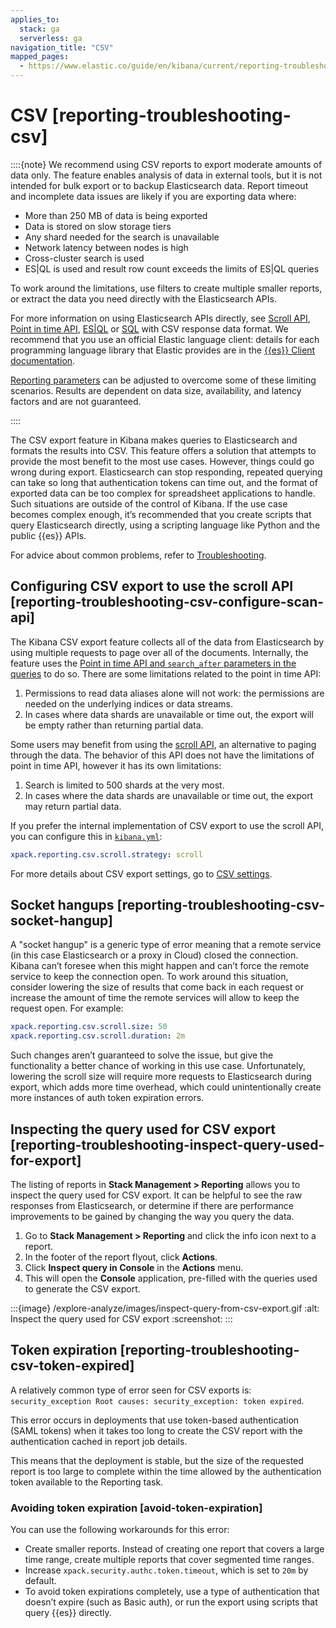 ```yaml
---
applies_to:
  stack: ga
  serverless: ga
navigation_title: "CSV"
mapped_pages:
  - https://www.elastic.co/guide/en/kibana/current/reporting-troubleshooting-csv.html
---
```




# CSV [reporting-troubleshooting-csv]


::::{note}
We recommend using CSV reports to export moderate amounts of data only. The feature enables analysis of data in external tools, but it is not intended for bulk export or to backup Elasticsearch data. Report timeout and incomplete data issues are likely if you are exporting data where:

* More than 250 MB of data is being exported
* Data is stored on slow storage tiers
* Any shard needed for the search is unavailable
* Network latency between nodes is high
* Cross-cluster search is used
* ES|QL is used and result row count exceeds the limits of ES|QL queries

To work around the limitations, use filters to create multiple smaller reports, or extract the data you need directly with the Elasticsearch APIs.

For more information on using Elasticsearch APIs directly, see [Scroll API](https://www.elastic.co/docs/api/doc/elasticsearch/operation/operation-scroll), [Point in time API](https://www.elastic.co/docs/api/doc/elasticsearch/operation/operation-open-point-in-time), [ES|QL](../query-filter/languages/esql-rest.md) or [SQL](../query-filter/languages/sql-rest-format.md#_csv) with CSV response data format. We recommend that you use an official Elastic language client: details for each programming language library that Elastic provides are in the [{{es}} Client documentation](https://www.elastic.co/guide/en/elasticsearch/client/index.html).

[Reporting parameters](kibana://reference/configuration-reference/reporting-settings.md) can be adjusted to overcome some of these limiting scenarios. Results are dependent on data size, availability, and latency factors and are not guaranteed.

::::


The CSV export feature in Kibana makes queries to Elasticsearch and formats the results into CSV. This feature offers a solution that attempts to provide the most benefit to the most use cases. However, things could go wrong during export. Elasticsearch can stop responding, repeated querying can take so long that authentication tokens can time out, and the format of exported data can be too complex for spreadsheet applications to handle. Such situations are outside of the control of Kibana. If the use case becomes complex enough, it’s recommended that you create scripts that query Elasticsearch directly, using a scripting language like Python and the public {{es}} APIs.

For advice about common problems, refer to [Troubleshooting](reporting-troubleshooting.md).


## Configuring CSV export to use the scroll API [reporting-troubleshooting-csv-configure-scan-api]

The Kibana CSV export feature collects all of the data from Elasticsearch by using multiple requests to page over all of the documents. Internally, the feature uses the [Point in time API and `search_after` parameters in the queries](https://www.elastic.co/docs/api/doc/elasticsearch/operation/operation-open-point-in-time) to do so. There are some limitations related to the point in time API:

1. Permissions to read data aliases alone will not work: the permissions are needed on the underlying indices or data streams.
2. In cases where data shards are unavailable or time out, the export will be empty rather than returning partial data.

Some users may benefit from using the [scroll API](elasticsearch://reference/elasticsearch/rest-apis/paginate-search-results.md#scroll-search-results), an alternative to paging through the data. The behavior of this API does not have the limitations of point in time API, however it has its own limitations:

1. Search is limited to 500 shards at the very most.
2. In cases where the data shards are unavailable or time out, the export may return partial data.

If you prefer the internal implementation of CSV export to use the scroll API, you can configure this in [`kibana.yml`](/deploy-manage/stack-settings.md):

```yaml
xpack.reporting.csv.scroll.strategy: scroll
```

For more details about CSV export settings, go to [CSV settings](kibana://reference/configuration-reference/reporting-settings.md#reporting-csv-settings).


## Socket hangups [reporting-troubleshooting-csv-socket-hangup]

A "socket hangup" is a generic type of error meaning that a remote service (in this case Elasticsearch or a proxy in Cloud) closed the connection. Kibana can’t foresee when this might happen and can’t force the remote service to keep the connection open. To work around this situation, consider lowering the size of results that come back in each request or increase the amount of time the remote services will allow to keep the request open. For example:

```yaml
xpack.reporting.csv.scroll.size: 50
xpack.reporting.csv.scroll.duration: 2m
```

Such changes aren’t guaranteed to solve the issue, but give the functionality a better chance of working in this use case. Unfortunately, lowering the scroll size will require more requests to Elasticsearch during export, which adds more time overhead, which could unintentionally create more instances of auth token expiration errors.


## Inspecting the query used for CSV export [reporting-troubleshooting-inspect-query-used-for-export]

The listing of reports in **Stack Management > Reporting** allows you to inspect the query used for CSV export. It can be helpful to see the raw responses from Elasticsearch, or determine if there are performance improvements to be gained by changing the way you query the data.

1. Go to **Stack Management > Reporting** and click the info icon next to a report.
2. In the footer of the report flyout, click **Actions**.
3. Click **Inspect query in Console** in the **Actions** menu.
4. This will open the **Console** application, pre-filled with the queries used to generate the CSV export.

:::{image} /explore-analyze/images/inspect-query-from-csv-export.gif
:alt: Inspect the query used for CSV export
:screenshot:
:::


## Token expiration [reporting-troubleshooting-csv-token-expired]

A relatively common type of error seen for CSV exports is: `security_exception Root causes: security_exception: token expired`.

This error occurs in deployments that use token-based authentication (SAML tokens) when it takes too long to create the CSV report with the authentication cached in report job details.

This means that the deployment is stable, but the size of the requested report is too large to complete within the time allowed by the authentication token available to the Reporting task.


### Avoiding token expiration [avoid-token-expiration]

You can use the following workarounds for this error:

* Create smaller reports. Instead of creating one report that covers a large time range, create multiple reports that cover segmented time ranges.
* Increase `xpack.security.authc.token.timeout`, which is set to `20m` by default.
* To avoid token expirations completely, use a type of authentication that doesn’t expire (such as Basic auth), or run the export using scripts that query {{es}} directly.

